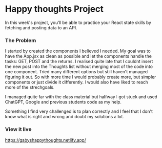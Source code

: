 # Happy thoughts Project

In this week's project, you'll be able to practice your React state skills by fetching and posting data to an API.

### The Problem

I started by created the components I believed I needed. My goal was to have the App.jsx as clean as possible and let the components handle the tasks: GET, POST and the returns. I realised quite late that I couldnt insert the new post into the Thoughts list without merging most of the code into one component. Tried many different options but still haven't managed figuring it out. So with more time I would probably create more, but simpler components or just divide it differently. I would also have liked to reach more of the strechgoals.

I managed quite far with the class material but halfway I got stuck and used ChatGPT, Google and previous students code as my help.

Something I find very challenged is to plan correctly and I feel that I don't know what is right and wrong and doubt my solutions a lot.

### View it live

https://gabyshappythoughts.netlify.app/

